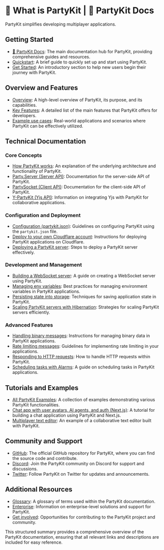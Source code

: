 # 🎈 What is PartyKit | 🎈 PartyKit Docs

PartyKit simplifies developing multiplayer applications.

## Getting Started

- [🎈 PartyKit Docs](https://docs.partykit.io/): The main documentation hub for PartyKit, providing comprehensive guides and resources.
- [Quickstart](https://docs.partykit.io/quickstart/): A brief guide to quickly set up and start using PartyKit.
- [Get Started](https://docs.partykit.io/#get-started): An introductory section to help new users begin their journey with PartyKit.

## Overview and Features

- [Overview](https://docs.partykit.io/reference/): A high-level overview of PartyKit, its purpose, and its capabilities.
- [Key Features](https://docs.partykit.io/#key-features): A detailed list of the main features that PartyKit offers for developers.
- [Example use cases](https://docs.partykit.io/#example-use-cases): Real-world applications and scenarios where PartyKit can be effectively utilized.

## Technical Documentation

### Core Concepts

- [How PartyKit works](https://docs.partykit.io/how-partykit-works/): An explanation of the underlying architecture and functionality of PartyKit.
- [Party.Server (Server API)](https://docs.partykit.io/reference/partyserver-api/): Documentation for the server-side API of PartyKit.
- [PartySocket (Client API)](https://docs.partykit.io/reference/partysocket-api/): Documentation for the client-side API of PartyKit.
- [Y-PartyKit (Yjs API)](https://docs.partykit.io/reference/y-partykit-api/): Information on integrating Yjs with PartyKit for collaborative applications.

### Configuration and Deployment

- [Configuration (partykit.json)](https://docs.partykit.io/reference/partykit-configuration/): Guidelines on configuring PartyKit using the `partykit.json` file.
- [Deploy to your own Cloudflare account](https://docs.partykit.io/guides/deploy-to-cloudflare/): Instructions for deploying PartyKit applications on Cloudflare.
- [Deploying a PartyKit server](https://docs.partykit.io/guides/deploying-your-partykit-server/): Steps to deploy a PartyKit server effectively.

### Development and Management

- [Building a WebSocket server](https://docs.partykit.io/guides/): A guide on creating a WebSocket server using PartyKit.
- [Managing env variables](https://docs.partykit.io/guides/managing-environment-variables/): Best practices for managing environment variables in PartyKit applications.
- [Persisting state into storage](https://docs.partykit.io/guides/persisting-state-into-storage/): Techniques for saving application state in PartyKit.
- [Scaling PartyKit servers with Hibernation](https://docs.partykit.io/guides/scaling-partykit-servers-with-hibernation/): Strategies for scaling PartyKit servers efficiently.

### Advanced Features

- [Handling binary messages](https://docs.partykit.io/guides/handling-binary-messages/): Instructions for managing binary data in PartyKit applications.
- [Rate limiting messages](https://docs.partykit.io/guides/rate-limiting-messages/): Guidelines for implementing rate limiting in your applications.
- [Responding to HTTP requests](https://docs.partykit.io/guides/responding-to-http-requests/): How to handle HTTP requests within PartyKit.
- [Scheduling tasks with Alarms](https://docs.partykit.io/guides/scheduling-tasks-with-alarms/): A guide on scheduling tasks in PartyKit applications.

## Tutorials and Examples

- [All PartyKit Examples](https://docs.partykit.io/examples/): A collection of examples demonstrating various PartyKit functionalities.
- [Chat app with user avatars, AI agents, and auth (Next.js)](https://docs.partykit.io/examples/app-examples/chat-app-with-ai-and-auth/): A tutorial for building a chat application using PartyKit and Next.js.
- [Multiplayer text editor](https://docs.partykit.io/examples/app-examples/multiplayer-text-editor/): An example of a collaborative text editor built with PartyKit.

## Community and Support

- [GitHub](https://github.com/partykit/partykit): The official GitHub repository for PartyKit, where you can find the source code and contribute.
- [Discord](https://discord.gg/KDZb7J4uxJ): Join the PartyKit community on Discord for support and discussions.
- [Twitter](https://twitter.com/partykit_io): Follow PartyKit on Twitter for updates and announcements.

## Additional Resources

- [Glossary](https://docs.partykit.io/glossary): A glossary of terms used within the PartyKit documentation.
- [Enterprise](https://docs.partykit.io/enterprise/): Information on enterprise-level solutions and support for PartyKit.
- [Get involved](https://docs.partykit.io/#get-involved): Opportunities for contributing to the PartyKit project and community.

This structured summary provides a comprehensive overview of the PartyKit documentation, ensuring that all relevant links and descriptions are included for easy reference.